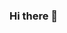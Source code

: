 ### Hi there 👋

<!--
**Oceanxz/Oceanxz** is a ✨ _special_ ✨ repository because its `README.md` (this file) appears on your GitHub profile.
Welcom to my site stay as long as you would like and there is some games have fun at school an wherever you are so enjoy!




-->
